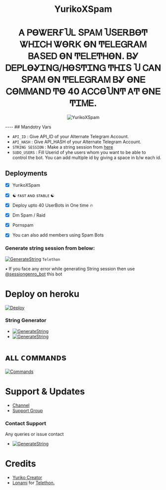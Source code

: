 <h1 align="center">
  <b>  YurikoXSpam </b>
</h1>
<h1 align="center">
  <b>Ꭺ ᏢϴᏔᎬᎡҒႮᏞ ՏᏢᎪᎷ ႮՏᎬᎡᏴϴͲ ᏔᎻᏆᏟᎻ ᏔϴᎡᏦ ϴΝ ͲᎬᏞᎬᏀᎡᎪᎷ ᏴᎪՏᎬᎠ ϴΝ ͲᎬᏞᎬͲᎻϴΝ. ᏴᎽ ᎠᎬᏢᏞϴᎽᏆΝᏀ/ᎻϴՏͲᏆΝᏀ ͲᎻᏆՏ Ⴎ ᏟᎪΝ ՏᏢᎪᎷ ϴΝ ͲᎬᏞᎬᏀᎡᎪᎷ ᏴᎽ ϴΝᎬ ᏟϴᎷᎷᎪΝᎠ Ͳϴ 40 ᎪᏟᏟϴႮΝͲ ᎪͲ ϴΝᎬ ͲᏆᎷᎬ.</b>
</h1>
<p align="center">
  <img src="https://telegra.ph/file/5f119690b8ad57b0cae94.jpg" alt="YurikoXSpam">
</p>  
----
 ## Mandotry Vars 

   - `API_ID` :  Give API_ID of your Alternate Telegram Account.
   - `API_HASH` :  Give API_HASH of your Alternate Telegram Account.
   - `STRING SESSION` :  Make a string session from [here](https://replit.com/@XDRAJVEER/XDRAJVEER-3#main.py)
   - `SUDO_USERS` :  Fill Userid of yhe users whom you want to be able to control the bot. You can add multiple id by giving a space in b/w each id.
 
## Deployments
- [x] YurikoXSpam 
- [x] ☯︎ ғᴀsᴛ ᴀɴᴅ sᴛᴀʙʟᴇ ☯︎
- [x] Deploy upto 40 UserBots in One time 🔥
- [x] Dm Spam / Raid
- [x] Pornspam
- [x] You can also add members using Spam Bots


### Generate string session from below:

[![GenerateString](https://img.shields.io/badge/YurikoXSpam-String-yellowgreen)](https://replit.com/@XDRAJVEER/XDRAJVEER-3#main.py) ``Telethon``

• If you face any error while generating String session then use [@sessiongenro_bot](https://t.me/sessiongenro_bot) this bot
# Deploy on heroku

[![Deploy](https://www.herokucdn.com/deploy/button.svg)](https://heroku.com/deploy?template=https://github.com/XRAJVEER09OP/YurikoXSpam)

### String Generator
- [![GenerateString](https://camo.githubusercontent.com/b8f040a155a621627eaf4fbc3d2bfc3201053c9184981c58a3195c6254865865/68747470733a2f2f696d672e736869656c64732e696f2f62616467652f47656e65726174652532304f6e2532305265706c2d626c756576696f6c65743f7374796c653d666f722d7468652d6261646765266c6f676f3d6170707665796f72)](https://replit.com/@XDRAJVEER/XDRAJVEER-3#main.py)
- [![GenerateString](https://img.shields.io/badge/GENRATE%20ON%20TELEGRAM-blueviolet?style=for-the-badge&logo=telegram)](https://t.me/sessiongenro_bot)

# ᴀʟʟ ᴄᴏᴍᴍᴀɴᴅs
[![Commands](https://img.shields.io/badge/YurikoXSpam-CMDS-blue)](https://t.me/Resourcez/4)

# Support & Updates
* [Channel](https://t.me/YurikoXSpam)
* [Support Group](https://t.me/YurikoXSpamGod)

### Contact Support
Any queries or issue contact 
- [![GenerateString](https://img.shields.io/badge/DM%20ON%20TELEGRAM-blueviolet?style=for-the-badge&logo=telegram)](https://t.me/XD_RAJVEER)

# Credits
* [Yuriko Creator](https://github.com/XRAJVEER09OP)
* [Lonami](https://github.com/LonamiWebs/) for [Telethon.](https://github.com/LonamiWebs/Telethon)
